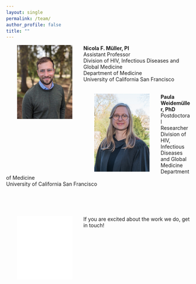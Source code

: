 ```yaml
---
layout: single
permalink: /team/
author_profile: false
title: ""
---
```


<a href="/team/NicolaMueller">
  <img src="/assets/images/Nicola.jpeg" width="30%" title="Nicola F. Müller, PI" align="left" hspace="30">
</a>

__Nicola F. Müller, PI__<br/>
Assistant Professor<br/>
Division of HIV, Infectious Diseases and Global Medicine<br/>
Department of Medicine
<br/>
University of California San Francisco
<br/><br/>

<a href="/team/Paula">
  <img src="/assets/images/Paula.jpeg" width="30%" title="Paula Weidemüller, PhD" align="left" hspace="30">
</a>

__Paula Weidemüller, PhD__<br/>
Postdoctoral Researcher<br/>
Division of HIV, Infectious Diseases and Global Medicine<br/>
Department of Medicine
<br/>
University of California San Francisco
<br/><br/>

<br/><br/>

<a href="/join/">
  <img src="/assets/images/blank.png" width="30%" align="left" hspace="30">
</a>


If you are excited about the work we do, get in touch!<br/><br/>
